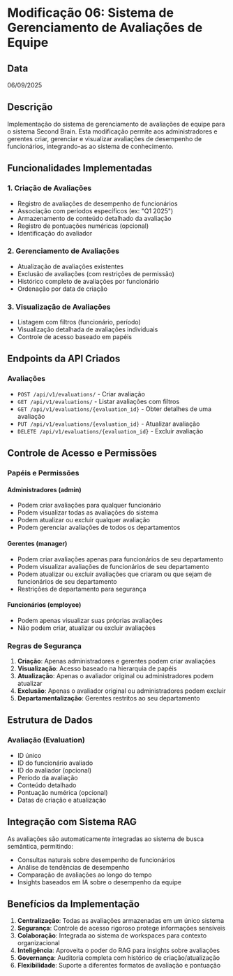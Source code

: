 # Modificação 06: Sistema de Gerenciamento de Avaliações de Equipe

## Data
06/09/2025

## Descrição
Implementação do sistema de gerenciamento de avaliações de equipe para o sistema Second Brain. Esta modificação permite aos administradores e gerentes criar, gerenciar e visualizar avaliações de desempenho de funcionários, integrando-as ao sistema de conhecimento.

## Funcionalidades Implementadas

### 1. Criação de Avaliações
- Registro de avaliações de desempenho de funcionários
- Associação com períodos específicos (ex: "Q1 2025")
- Armazenamento de conteúdo detalhado da avaliação
- Registro de pontuações numéricas (opcional)
- Identificação do avaliador

### 2. Gerenciamento de Avaliações
- Atualização de avaliações existentes
- Exclusão de avaliações (com restrições de permissão)
- Histórico completo de avaliações por funcionário
- Ordenação por data de criação

### 3. Visualização de Avaliações
- Listagem com filtros (funcionário, período)
- Visualização detalhada de avaliações individuais
- Controle de acesso baseado em papéis

## Endpoints da API Criados

### Avaliações
- `POST /api/v1/evaluations/` - Criar avaliação
- `GET /api/v1/evaluations/` - Listar avaliações com filtros
- `GET /api/v1/evaluations/{evaluation_id}` - Obter detalhes de uma avaliação
- `PUT /api/v1/evaluations/{evaluation_id}` - Atualizar avaliação
- `DELETE /api/v1/evaluations/{evaluation_id}` - Excluir avaliação

## Controle de Acesso e Permissões

### Papéis e Permissões

#### Administradores (admin)
- Podem criar avaliações para qualquer funcionário
- Podem visualizar todas as avaliações do sistema
- Podem atualizar ou excluir qualquer avaliação
- Podem gerenciar avaliações de todos os departamentos

#### Gerentes (manager)
- Podem criar avaliações apenas para funcionários de seu departamento
- Podem visualizar avaliações de funcionários de seu departamento
- Podem atualizar ou excluir avaliações que criaram ou que sejam de funcionários de seu departamento
- Restrições de departamento para segurança

#### Funcionários (employee)
- Podem apenas visualizar suas próprias avaliações
- Não podem criar, atualizar ou excluir avaliações

### Regras de Segurança

1. **Criação**: Apenas administradores e gerentes podem criar avaliações
2. **Visualização**: Acesso baseado na hierarquia de papéis
3. **Atualização**: Apenas o avaliador original ou administradores podem atualizar
4. **Exclusão**: Apenas o avaliador original ou administradores podem excluir
5. **Departamentalização**: Gerentes restritos ao seu departamento

## Estrutura de Dados

### Avaliação (Evaluation)
- ID único
- ID do funcionário avaliado
- ID do avaliador (opcional)
- Período da avaliação
- Conteúdo detalhado
- Pontuação numérica (opcional)
- Datas de criação e atualização

## Integração com Sistema RAG

As avaliações são automaticamente integradas ao sistema de busca semântica, permitindo:
- Consultas naturais sobre desempenho de funcionários
- Análise de tendências de desempenho
- Comparação de avaliações ao longo do tempo
- Insights baseados em IA sobre o desempenho da equipe

## Benefícios da Implementação

1. **Centralização**: Todas as avaliações armazenadas em um único sistema
2. **Segurança**: Controle de acesso rigoroso protege informações sensíveis
3. **Colaboração**: Integrada ao sistema de workspaces para contexto organizacional
4. **Inteligência**: Aproveita o poder do RAG para insights sobre avaliações
5. **Governança**: Auditoria completa com histórico de criação/atualização
6. **Flexibilidade**: Suporte a diferentes formatos de avaliação e pontuação